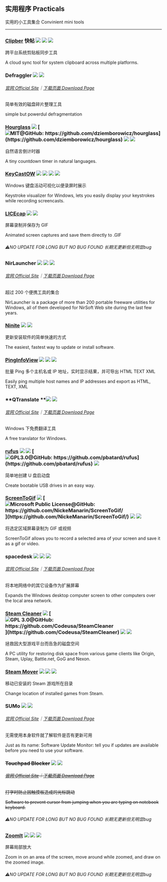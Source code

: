 ## 实用程序   Practicals

实用的小工具集合   Convinient mini tools

---

### [Clipber](http://clipber.com/clipber/) 快帖 ![](/assets/图片2.png) ![](/assets/china.png) ![](/assets/multi_platform.png)

跨平台系统剪贴板同步工具

A cloud sync tool for system clipboard across multiple platforms.

### Defraggler ![](/assets/图片2.png) ![](/assets/earth-globe.png)

###### [官网 Official Site](https://www.piriform.com/defraggler)｜[下载页面 Download Page](https://www.piriform.com/defraggler/download)

简单有效的磁盘碎片整理工具

simple but powerdul  defragmentation

### [Hourglass](https://chris.dziemborowicz.com/apps/hourglass/) ![](/assets/图片2.png) [![](/assets/open-source-icon.png "MIT@GitHub: https://github.com/dziemborowicz/hourglass")](https://github.com/dziemborowicz/hourglass) ![](/assets/united-states.png) ![](/assets/usb.png)

自然语言倒计时器

A tiny countdown timer in natural languages.

### [KeyCastOW](https://brookhong.github.io/2014/04/28/keycast-on-windows.html) ![](/assets/图片2.png) ![](/assets/open-source-icon.png) ![](/assets/united-states.png) ![](/assets/usb.png)

Windows 键盘活动可视化以便录屏时展示

Keystroke visualizer for Windows, lets you easily display your keystrokes while recording screencasts.

### [LICEcap](http://www.cockos.com/licecap/) ![](/assets/图片2.png) ![](/assets/united-states.png)

屏幕录制并保存为 GIF

Animated screen captures and save them directly to .GIF

###### ⚠NO UPDATE FOR LONG BUT NO BUG FOUND   长期无更新但无明显bug

### NirLauncher ![](/assets/图片2.png) ![](/assets/earth-globe.png) ![](/assets/usb.png)

###### [官网 Official Site](http://launcher.nirsoft.net/)｜[下载页面 Download Page](http://launcher.nirsoft.net/downloads/index.html)

超过 200 个便携工具的集合

NirLauncher is a package of more than 200 portable freeware utilities for Windows, all of them developed for NirSoft Web site during the last few years.

### [Ninite](https://ninite.com/) ![](/assets/图片2.png) ![](/assets/earth-globe.png)

更新安装软件的简单快速的方式

The easiest, fastest way to update or install software.

### [PingInfoView](http://www.nirsoft.net/utils/multiple_ping_tool.html) ![](/assets/图片2.png) ![](/assets/earth-globe.png) ![](/assets/usb.png)

批量 Ping 多个主机名或 IP 地址，实时显示结果，并可导出 HTML TEXT XML

Easily ping multiple host names and IP addresses and export as HTML, TEXT, XML

### **QTranslate **![](/assets/图片2.png) ![](/assets/earth-globe.png)

###### [官网 Official Site](https://quest-app.appspot.com/)｜[下载页面 Download Page](https://quest-app.appspot.com/download)

Windows 下免费翻译工具

A free translator for Windows.

### [rufus](http://rufus.akeo.ie/) ![](/assets/图片2.png) ![](/assets/earth-globe.png) [![](/assets/open-source-icon.png "GPL3.0@GitHub: https://github.com/pbatard/rufus")](https://github.com/pbatard/rufus) ![](/assets/usb.png)

简单地创建 U 盘启动盘

Create bootable USB drives in an easy way.

### [ScreenToGif](http://www.screentogif.com/) ![](/assets/图片2.png) [![](/assets/open-source-icon.png "Microsoft Public License@GitHub: https://github.com/NickeManarin/ScreenToGif/")](https://github.com/NickeManarin/ScreenToGif/) ![](/assets/earth-globe.png) ![](/assets/usb.png)

将选定区域屏幕录制为 GIF 或视频

ScreenToGif allows you to record a selected area of your screen and save it as a gif or video.

### spacedesk ![](/assets/图片2.png) ![](/assets/united-states.png) ![](/assets/multi_platform.png)

###### [官网 Official Site](http://www.spacedesk.net/)｜[下载页面 Download Page](http://spacedesk.ph/download/)

将本地网络中的其它设备作为扩展屏幕

Expands the Windows desktop computer screen to other computers over the local area network.

### [Steam Cleaner](https://github.com/Codeusa/SteamCleaner) ![](/assets/图片2.png) [![](/assets/open-source-icon.png "GPL 3.0@GitHub: https://github.com/Codeusa/SteamCleaner")](https://github.com/Codeusa/SteamCleaner) ![](/assets/united-states.png) ![](/assets/usb.png)

拯救因大型游戏平台而告急的磁盘空间

A PC utility for restoring disk space from various game clients like Origin, Steam, Uplay, Battle.net, GoG and Nexon.

### [Steam Mover](http://www.traynier.com/software/steammover) ![](/assets/图片2.png) ![](/assets/united-states.png) ![](/assets/usb.png)

移动已安装的 Steam 游戏所在目录

Change location of installed games from Steam.

### SUMo ![](/assets/图片2.png) ![](/assets/earth-globe.png)

###### [官网 Official Site](http://www.kcsoftwares.com/?sumo)｜[下载页面 Download Page](http://www.kcsoftwares.com/?download)

无需使用本身软件就了解软件是否有更新可用

Just as its name: Software Update Monitor: tell you if updates are available before you need to use your software.

### ~~Touchpad Blocker~~ ![](/assets/图片2.png) ![](/assets/united-states.png)

###### [~~官网 Official Site~~](http://touchpad-blocker.com/)~~｜~~[~~下载页面 Download Page~~](http://touchpad-blocker.com/download/)

~~打字时防止因触摸板造成的光标跳动~~

~~Software to prevent cursor from jumping when you are typing on notebook keyboard.~~

###### ⚠NO UPDATE FOR LONG BUT NO BUG FOUND   长期无更新但无明显bug

### [ZoomIt](https://technet.microsoft.com/en-us/sysinternals/zoomit.aspx) ![](/assets/图片2.png) ![](/assets/united-states.png) ![](/assets/usb.png)

屏幕局部放大

Zoom in on an area of the screen, move around while zoomed, and draw on the zoomed image.

###### ⚠NO UPDATE FOR LONG BUT NO BUG FOUND   长期无更新但无明显bug



